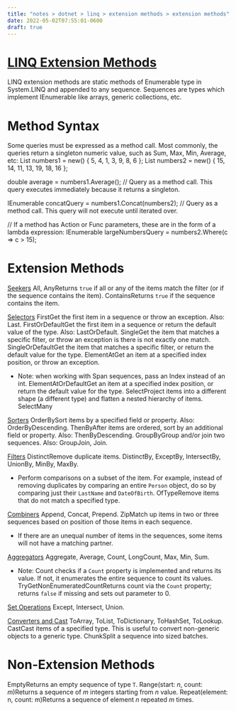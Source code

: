 ```yaml
---
title: "notes > dotnet > linq > extension methods > extension methods"
date: 2022-05-02T07:55:01-0600
draft: true
---
```

# [LINQ Extension Methods](https://docs.microsoft.com/en-us/dotnet/api/system.linq.enumerable?view=net-6.0)
LINQ extension methods are static methods of Enumerable type in System.LINQ and appended to any sequence.
Sequences are types which implement IEnumerable<T> like arrays, generic collections, etc.

# Method Syntax
Some queries must be expressed as a method call. Most commonly, the queries return a singleton numeric value, such as Sum, Max, Min, Average, etc:
List<int> numbers1 = new() { 5, 4, 1, 3, 9, 8, 6 };
List<int> numbers2 = new() { 15, 14, 11, 13, 19, 18, 16 };

double average = numbers1.Average(); // Query as a method call. This query executes immediately because it returns a singleton.

IEnumerable<int> concatQuery = numbers1.Concat(numbers2); // Query as a method call. This query will not execute until iterated over.

// If a method has Action or Func parameters, these are in the form of a lambda expression:
IEnumerable<int> largeNumbersQuery = numbers2.Where(c => c > 15);

# Extension Methods
<u>Seekers</u>
All, AnyReturns `true` if all or any of the items match the filter (or if the sequence contains the item).
ContainsReturns `true` if the sequence contains the item.

<u>Selectors</u>
FirstGet the first item in a sequence or throw an exception. Also: Last.
FirstOrDefaultGet the first item in a sequence or return the default value of the type. Also: LastOrDefault.
SingleGet the item that matches a specific filter, or throw an exception is there is not exactly one match.
SingleOrDefaultGet the item that matches a specific filter, or return the default value for the type.
ElementAtGet an item at a specified index position, or throw an exception.
- Note: when working with Span<T> sequences, pass an Index instead of an int.
ElementAtOrDefaultGet an item at a specified index position, or return the default value for the type.
SelectProject items into a different shape (a different type) and flatten a nested hierarchy of items.
SelectMany

<u>Sorters</u>
OrderBySort items by a specified field or property. Also: OrderByDescending.
ThenByAfter items are ordered, sort by an additional field or property. Also: ThenByDescending.
GroupByGroup and/or join two sequences. Also: GroupJoin, Join.

<u>Filters</u>
DistinctRemove duplicate items.
DistinctBy, ExceptBy, IntersectBy, UnionBy, MinBy, MaxBy.
- Perform comparisons on a subset of the item. For example, instead of removing duplicates by comparing an entire `Person` object, do so by comparing just their `LastName` and `DateOfBirth`.
OfTypeRemove items that do not match a specified type.

<u>Combiners</u>
Append, Concat, Prepend.
ZipMatch up items in two or three sequences based on position of those items in each sequence.
- If there are an unequal number of items in the sequences, some items will not have a matching partner.

<u>Aggregators</u>
Aggregate, Average, Count, LongCount, Max, Min, Sum.
- Note: Count checks if a `Count` property is implemented and returns its value. If not, it enumerates the entire sequence to count its values.
TryGetNonEnumeratedCountReturns count via the `Count` property; returns `false` if missing and sets out parameter to 0.

<u>Set Operations</u>
Except, Intersect, Union.

<u>Converters and Cast</u>
ToArray, ToList, ToDictionary, ToHashSet, ToLookup.
CastCast items of a specified type. This is useful to convert non-generic objects to a generic type.
ChunkSplit a sequence into sized batches.

# Non-Extension Methods
Empty<T>Returns an empty sequence of type `T`.
Range(start: *n*, count: *m*)Returns a sequence of *m* integers starting from *n* value.
Repeat(element: n, count: m)Returns a sequence of element *n* repeated *m* times.